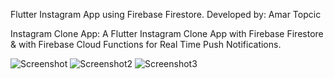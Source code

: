 Flutter Instagram App using Firebase Firestore.
Developed by: Amar Topcic

Instagram Clone App:
A Flutter Instagram Clone App with Firebase Firestore & with Firebase Cloud Functions for Real Time Push Notifications.

![Screenshot](https://user-images.githubusercontent.com/57637391/121824423-6d973780-ccac-11eb-8997-e1e0942ac30d.png)
![Screenshot2](https://user-images.githubusercontent.com/57637391/121824352-f9f52a80-ccab-11eb-9b28-4a685cf03784.png)
![Screenshot3](https://user-images.githubusercontent.com/57637391/121824372-13967200-ccac-11eb-9b76-6e295197405d.png)


